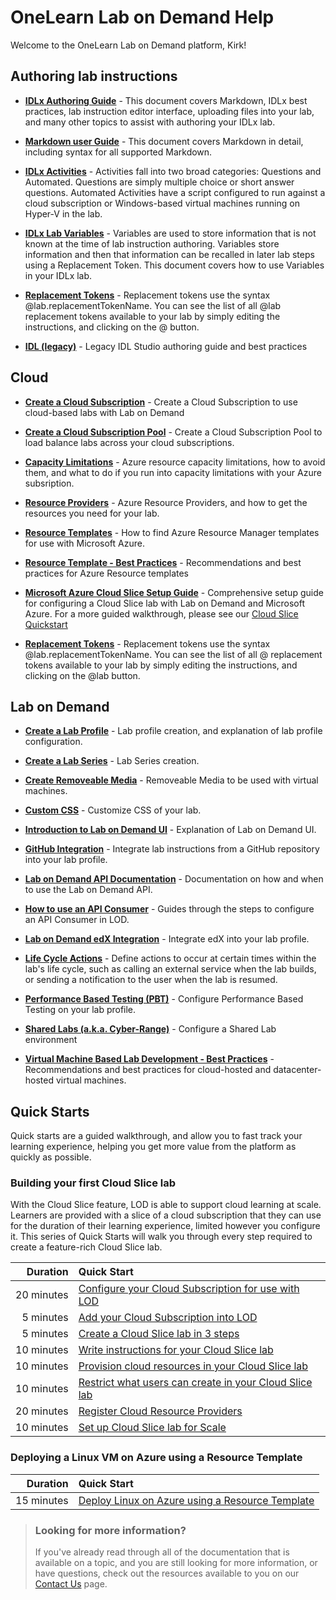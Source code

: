 # OneLearn Lab on Demand Help

Welcome to the OneLearn Lab on Demand platform, Kirk!

## Authoring lab instructions

- [**IDLx Authoring Guide**](/guides/idl2/idlv2-authoring-guide-and-best-practice.md) - This document covers Markdown, IDLx best practices, lab instruction editor interface, uploading files into your lab, and many other topics to assist with authoring your IDLx lab.

- [**Markdown user Guide**](/guides/idl2/markdown-user-guide.md) - This document covers Markdown in detail, including syntax for all supported Markdown.

- [**IDLx Activities**](activities.md) - Activities fall into two broad categories: Questions and Automated. Questions are simply multiple choice or short answer questions. Automated Activities have a script configured to run against a cloud subscription or Windows-based virtual machines running on Hyper-V in the lab.

- [**IDLx Lab Variables**](variables.md) - Variables are used to store information that is not known at the time of lab instruction authoring. Variables store information and then that information can be recalled in later lab steps using a Replacement Token. This document covers how to use Variables in your IDLx lab.

- [**Replacement Tokens**](feature-focus/cloud-resource-templates/replacement-tokens.md) - Replacement tokens use the syntax &commat;lab.replacementTokenName. You can see the list of all &commat;lab replacement tokens available to your lab by simply editing the instructions, and clicking on the &commat; button.

- [**IDL (legacy)**](/guides/idl/idlv3.md) - Legacy IDL Studio authoring guide and best practices

## Cloud

* [**Create a Cloud Subscription**](create-cloud-subscription.md) - Create a Cloud Subscription to use cloud-based labs with Lab on Demand

* [**Create a Cloud Subscription Pool**](create-cloud-subscription-pool.md) - Create a Cloud Subscription Pool to load balance labs across your cloud subscriptions.

* [**Capacity Limitations**](/guides/cloud-slice/microsoft-azure/azure-capacity-limitations.md) - Azure resource capacity limitations, how to avoid them, and what to do if you run into capacity limitations with your Azure subsription.

* [**Resource Providers**](/guides/cloud-slice/microsoft-azure/azure-resource-providers.md) - Azure Resource Providers, and how to get the resources you need for your lab.

* [**Resource Templates**](/guides/cloud-slice/microsoft-azure/cloud-slice-find-resource-templates.md) - How to find Azure Resource Manager templates for use with Microsoft Azure.

* [**Resource Template - Best Practices**](feature-focus/cloud-resource-templates/recommendations-and-best-practices.md) - Recommendations and best practices for Azure Resource templates

* [**Microsoft Azure Cloud Slice Setup Guide**](/guides/cloud-slice/cloud-slice.md) - Comprehensive setup guide for configuring a Cloud Slice lab with Lab on Demand and Microsoft Azure. For a more guided walkthrough, please see our [Cloud Slice Quickstart](#building-your-first-cloud-slice-lab)

* [**Replacement Tokens**](feature-focus/cloud-resource-templates/replacement-tokens.md) - Replacement tokens use the syntax &commat;lab.replacementTokenName. You can see the list of all &commat; replacement tokens available to your lab by simply editing the instructions, and clicking on the &commat;lab button.

## Lab on Demand

* [**Create a Lab Profile**](feature-focus/lab-profiles/create.md) - Lab profile creation, and explanation of lab profile configuration.

* [**Create a Lab Series**](create-lab-series.md) - Lab Series creation.

* [**Create Removeable Media**](create-removeable-media.md) - Removeable Media to be used with virtual machines.

* [**Custom CSS**](feature-focus/lab-profiles/custom-css.md) - Customize CSS of your lab.

* [**Introduction to Lab on Demand UI**](feature-focus/lod-experience.md) - Explanation of Lab on Demand UI.

* [**GitHub Integration**](/guides/github-integration/github-integration.md) - Integrate lab instructions from a GitHub repository into your lab profile.

* [**Lab on Demand API Documentation**](lod-api/lod-api-main.md) - Documentation on how and when to use the Lab on Demand API.

* [**How to use an API Consumer**](how-to-use-api-consumer.md) - Guides through the steps to configure an API Consumer in LOD.

* [**Lab on Demand edX Integration**](/guides/lti/lod-lti.md) - Integrate edX into your lab profile.

* [**Life Cycle Actions**](/guides/lca/life-cycle-actions-guide.md) - Define actions to occur at certain times within the lab's life cycle, such as calling an external service when the lab builds, or sending a notification to the user when the lab is resumed.

* [**Performance Based Testing (PBT)**](/guides/pbt/lodpbtguide.md) - Configure Performance Based Testing on your lab profile.

* [**Shared Labs (a.k.a. Cyber-Range)**](/guides/sl/sharedlabs.md) - Configure a Shared Lab environment

* [**Virtual Machine Based Lab Development - Best Practices**](vm-based-lab-build-best-practices.md) - Recommendations and best practices for cloud-hosted and datacenter-hosted virtual machines.

## Quick Starts

Quick starts are a guided walkthrough, and allow you to fast track your learning experience, helping you get more value from the platform as quickly as possible.

### Building your first Cloud Slice lab

With the Cloud Slice feature, LOD is able to support cloud learning at scale. Learners are provided with a slice of a cloud subscription that they can use for the duration of their learning experience, limited however you configure it. This series of Quick Starts will walk you through every step required to create a feature-rich Cloud Slice lab.

|Duration|Quick Start|
|--:|:--|
|20&nbsp;minutes|[Configure your Cloud Subscription for use with LOD](quick-starts/cloud-slice/configure-subscription.md)|
|5&nbsp;minutes|[Add your Cloud Subscription into LOD](quick-starts/cloud-slice/add-subscription-into-lod.md)|
|5&nbsp;minutes|[Create a Cloud Slice lab in 3 steps](quick-starts/cloud-slice/create.md)|
|10&nbsp;minutes|[Write instructions for your Cloud Slice lab](quick-starts/cloud-slice/write-instructions.md)|
|10&nbsp;minutes|[Provision cloud resources in your Cloud Slice lab](quick-starts/cloud-slice/provision-cloud-resources.md)|
|10&nbsp;minutes|[Restrict what users can create in your Cloud Slice lab](quick-starts/cloud-slice/restriction-policies.md)|
|20&nbsp;minutes|[Register Cloud Resource Providers](quick-starts/cloud-slice/cloud-resource-providers.md)|
|10&nbsp;minutes|[Set up Cloud Slice lab for Scale](quick-starts/cloud-slice/scale.md)|

### Deploying a Linux VM on Azure using a Resource Template

|Duration|Quick Start|
|--:|:--|
|15&nbsp;minutes|[Deploy Linux on Azure using a Resource Template](quick-starts/linux/deploy-linux-template.md)|

> ### Looking for more information?
>
>If you've already read through all of the documentation that is available on a topic, and you are still looking for more information, or have questions, check out the resources available to you on our [Contact Us](/contact-us.md) page.



















<!-- THE BELOW WAS THE LOD LANDING PAGE FOR THE INTEGRATED HELP. IT IS COMMENTED OUT TO RETAIN THE CONTENT.

Welcome to the OneLearn Lab on Demand platform (LOD), &commat;.UserFirstName!

If you're keen on getting started, and want to hit the ground running, have a look at [Quick Starts](#quick-starts).

After you have gone through some of the Quick Starts, or if you simply want to learn more about a specific feature in LOD, [Feature Focus](#feature-focus) will provide you with in-depth information about a feature.

If you've already read through all of the documentation that is available on a topic, and you are still looking for more information, or have questions, check out the resources available to you on our [Contact Us](contact-us.md) page.

We hope this documentation helps you create awesome labs!

## Lab on Demand
* [Lab on Demand API Documentation](lod-api/lod-api-main.md)
* [Introduction to the Lab on Demand](feature-focus/lod-experience.md)

## Quick Starts

Quick Starts allow you to fast track your learning experience, helping you get more value from the platform as quickly as possible.

### Building your first Cloud Slice lab

With the Cloud Slice feature, LOD is able to support cloud learning at scale. Learners are provided with a slice of a cloud subscription that they can use for the duration of their learning experience, limited however you configure it. This series of Quick Starts will walk you through every step required to create a feature-rich Cloud Slice lab.

|Duration|Quick Start|
|--:|:--|
|20&nbsp;minutes|[Configure your Cloud Subscription for use with LOD](quick-starts/cloud-slice/configure-subscription.md)|
|5&nbsp;minutes|[Add your Cloud Subscription into LOD](quick-starts/cloud-slice/add-subscription-into-lod.md)|
|5&nbsp;minutes|[Create a Cloud Slice lab in 3 steps](quick-starts/cloud-slice/create.md)|
|10&nbsp;minutes|[Write instructions for your Cloud Slice lab](quick-starts/cloud-slice/write-instructions.md)|
|10&nbsp;minutes|[Provision cloud resources in your Cloud Slice lab](quick-starts/cloud-slice/provision-cloud-resources.md)|
|10&nbsp;minutes|[Restrict what users can create in your Cloud Slice lab](quick-starts/cloud-slice/restriction-policies.md)|
|20&nbsp;minutes|[Register Cloud Resource Providers](quick-starts/cloud-slice/cloud-resource-providers.md)|
|10&nbsp;minutes|[Set up Cloud Slice lab for Scale](quick-starts/cloud-slice/scale.md)|


### Getting Started With Life Cycle Actions

With the Life Cycle Actions feature, LOD is able to execute actions when specific events occur during the lab instance life cycle. Each of these action types will be covered, in this series of Quick Starts. We will discuss how to use each action, and when it is appropriate to use each one. After completing this Quick Start series, you will be able to configure your lab with Life Cycle Actions, to make your more lab a more rich experience for students.

|Duration|Quick Start|
|--:|:--|
|5&nbsp;minutes|[Send a Notification to the user](/lod/quick-starts/life-cycle-actions/send-a-notification-to-user.md)|
|5&nbsp;minutes|[Send E-mail to User](/lod/quick-starts/life-cycle-actions/email-student.md)|
|10&nbsp;minutes|[Execute Subscription Command](/lod/quick-starts/life-cycle-actions/subscription-command.md)|
|10&nbsp;minutes|[Send Web Request](/lod/quick-starts/life-cycle-actions/web-request.md)|
|10&nbsp;minutes|[Execute Machine Command](/lod/quick-starts/life-cycle-actions/machine-command)|



### Deploying a Linux VM on Azure using a Resource Template

|Duration|Quick Start|
|--:|:--|
|15&nbsp;minutes|[Deploy Linux on Azure using a Resource Template](quick-starts/linux/deploy-linux-template.md)|

## Feature Focus

Feature Focus helps you learn more in-depth about specific features in LOD.

### Lab Profiles

Lab Profiles integrate a set of resources (cloud resources, virtualized resources, websites, videos, images, supplementary documents and/or files) with instructions and configuration options, providing anyone who launches the lab with a rich learning experience. You include an exam if you want to reinforce what people have learned from the lab. They can exist on their own, or be presented as part of a Lab Series. Everything related to how the lab is built and presented is defined in the lab profile.

LOD provides a "blank canvas" approach to the design of a lab profile. This flexibility allows you to build whatever learning experience you want for consumers of your lab.

To learn more about how to do something with Lab Profiles, click an Action link from one of the lists below.

Or, you can learn more about a specific setting in [Lab Profile settings](feature-focus/lab-profiles/settings.md).

#### Creating a new Lab Profile

|Action|Description|
|--|--|
|[Create a Virtualized lab](feature-focus/lab-profiles/create.md)||
|[Create a Cloud Slice lab]()||
|[Create a Hybrid lab]()||



Import
Export


CREATE			/LabProfile/Create,https://raw.githubusercontent.com/LearnOnDemandSystems/docs/master/lod/feature-focus/lab-profiles/create.md
DETAILS 		/LabProfile/{labProfileId},
FIND 			/LabProfile,
EDIT			/LabProfile/Edit/{labProfileId},https://raw.githubusercontent.com/LearnOnDemandSystems/docs/master/lod/feature-focus/lab-profiles/edit.md
IMPORT			/LabProfile/ImportContent/{labProfileId},
VIEW STATISTICS	/LabProfile/Statistics/{labProfileId},


* [Create a Lab Profile](feature-focus/lab-profiles/create.md)
* [Create a Lab Series](create-lab-series.md)
* [Create Removeable Media](create-removeable-media.md)


#### Working with Lab Resources

|Action|Description|
|--|--|
|[Add a VM to a Lab Profile](feature-focus/lab-profiles/create.md)||
|[Add a Cloud Subscription in a Lab Profile](feature-focus/lab-profiles/find.md)||
????|[Add a URL or file to a Lab Profile](feature-focus/lab-profiles/edit.md)||


#### Authoring lab instructions

* [IDLx Authoring](/guides/idl2/idlv2-authoring-guide-and-best-practice.md)
* [IDLx Markdown User Guide](/guides/idl2/markdown-user-guide.md)
* [IDLx Activities](activities.md)
* [IDLx Lab Variables](variables.md)
* [IDL (legacy) Authoring](/guides/idl/idlv3.md)

#### Going further with Lab Profiles

* [Virtual Machine Based Lab Development - Best Practices](vm-based-lab-build-best-practices.md)
* [GitHub Integration](/guides/github-integration/github-integration.md)
* [Life Cycle Actions](/guides/lca/life-cycle-actions-guide.md)
* [Performance Based Testing (PBT)](/guides/pbt/lodpbtguide.md)
* [Shared Labs (a.k.a. Cyber-Range)](/guides/sl/sharedlabs.md)
* [Lab on Demand edX Integration](/guides/lti/lod-lti.md)
* [Custom CSS](feature-focus/lab-profiles/custom-css.md)
* [Setup up a Cloud Slice lab](/guides/cloud-slice/cloud-slice.md)

### Cloud Subscription Pools

* [Create a Cloud Subscription](create-cloud-subscription.md)
* [Create a Cloud Subscription Pool](create-cloud-subscription-pool.md)

### Cloud Resource Templates

* [Recommendations and Best Practices](feature-focus/cloud-resource-templates/recommendations-and-best-practices.md)
* [Replacement Tokens](feature-focus/cloud-resource-templates/replacement-tokens.md)


### Cloud Resource Templates


### Cloud Restriction Templates


-->

